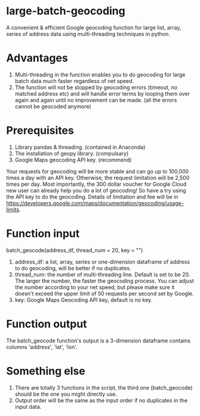 # large-batch-geocoding
A convenient & efficient Google geocoding function for large list, array, series of address data using multi-threading techniques in python.

# Advantages
1. Multi-threading in the function enables you to do geocoding for large batch data much faster regardless of net speed.
2. The function will not be stopped by geocoding errors (timeout, no matched address etc) and will handle error terms by looping them over again and again until no improvement can be made. (all the errors cannot be geocoded anymore)

# Prerequisites
1. Library pandas & threading. (contained in Anaconda) 
2. The installation of geopy library. (compulsary)
3. Google Maps geocoding API key. (recommend)

Your requests for geocoding will be more stable and can go up to 100,000 times a day with an API key. Otherwise, the request limitation will be 2,500 times per day. Most importantly, the 300 dollar voucher for Google Cloud new user can already help you do a lot of geocoding! So have a try using the API key to do the geocoding.
Details of limitation and fee will be in https://developers.google.com/maps/documentation/geocoding/usage-limits.

# Function input
batch_geocode(address_df, thread_num = 20, key = "")

1. address_df: a list, array, series or one-dimension dataframe of address to do geocoding, will be better if no duplicates.
2. thread_num: the number of multi-threading line. Default is set to be 20. The larger the number, the faster the geocoding process. You can adjust the number according to your net speed, but please make sure it doesn't exceed the upper limit of 50 requests per second set by Google.
3. key: Google Maps Geocoding API key, default is no key.

# Function output
The batch_geocode function's output is a 3-dimension dataframe contains columns 'address', 'lat', 'lon'.

# Something else
1. There are totally 3 functions in the script, the third one (batch_geocode) should be the one you might directly use.
2. Output order will be the same as the input order if no duplicates in the input data.
